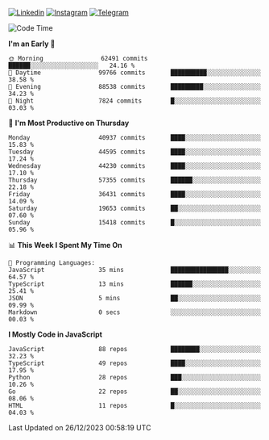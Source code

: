 [![Linkedin](https://img.shields.io/badge/-Archie-blue?style=flat-square&labelColor=gray&logo=Linkedin&logoColor=white&link=https://www.linkedin.com/in/archisdi)](https://www.linkedin.com/in/archisdi)
[![Instagram](https://img.shields.io/badge/-@archisdi-orange?style=flat-square&labelColor=gray&logo=Instagram&logoColor=white&link=https://www.instagram.com/archisdi)](https://www.instagram.com/archisdi)
[![Telegram](https://img.shields.io/badge/-aai-informational?style=flat-square&labelColor=gray&logo=telegram&logoColor=white&link=https://t.me/archisdi)](https://t.me/archisdi)

<!--START_SECTION:waka-->
![Code Time](http://img.shields.io/badge/Code%20Time-2%2C495%20hrs%2044%20mins-blue)

**I'm an Early 🐤** 

```text
🌞 Morning                62491 commits       ██████░░░░░░░░░░░░░░░░░░░   24.16 % 
🌆 Daytime                99766 commits       ██████████░░░░░░░░░░░░░░░   38.58 % 
🌃 Evening                88538 commits       █████████░░░░░░░░░░░░░░░░   34.23 % 
🌙 Night                  7824 commits        █░░░░░░░░░░░░░░░░░░░░░░░░   03.03 % 
```
📅 **I'm Most Productive on Thursday** 

```text
Monday                   40937 commits       ████░░░░░░░░░░░░░░░░░░░░░   15.83 % 
Tuesday                  44595 commits       ████░░░░░░░░░░░░░░░░░░░░░   17.24 % 
Wednesday                44230 commits       ████░░░░░░░░░░░░░░░░░░░░░   17.10 % 
Thursday                 57355 commits       ██████░░░░░░░░░░░░░░░░░░░   22.18 % 
Friday                   36431 commits       ████░░░░░░░░░░░░░░░░░░░░░   14.09 % 
Saturday                 19653 commits       ██░░░░░░░░░░░░░░░░░░░░░░░   07.60 % 
Sunday                   15418 commits       █░░░░░░░░░░░░░░░░░░░░░░░░   05.96 % 
```


📊 **This Week I Spent My Time On** 

```text
💬 Programming Languages: 
JavaScript               35 mins             ████████████████░░░░░░░░░   64.57 % 
TypeScript               13 mins             ██████░░░░░░░░░░░░░░░░░░░   25.41 % 
JSON                     5 mins              ██░░░░░░░░░░░░░░░░░░░░░░░   09.99 % 
Markdown                 0 secs              ░░░░░░░░░░░░░░░░░░░░░░░░░   00.03 % 
```

**I Mostly Code in JavaScript** 

```text
JavaScript               88 repos            ████████░░░░░░░░░░░░░░░░░   32.23 % 
TypeScript               49 repos            ████░░░░░░░░░░░░░░░░░░░░░   17.95 % 
Python                   28 repos            ███░░░░░░░░░░░░░░░░░░░░░░   10.26 % 
Go                       22 repos            ██░░░░░░░░░░░░░░░░░░░░░░░   08.06 % 
HTML                     11 repos            █░░░░░░░░░░░░░░░░░░░░░░░░   04.03 % 
```




 Last Updated on 26/12/2023 00:58:19 UTC
<!--END_SECTION:waka-->